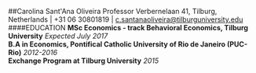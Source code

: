 ##Carolina Sant'Ana Oliveira
Professor Verbernelaan 41, Tilburg, Netherlands | +31 06 30801819 | c.santanaoliveira@tilburguniversity.edu
####EDUCATION
**MSc Economics - track Behavioral Economics, Tilburg University** *Expected July 2017*										
**B.A in Economics, Pontifical Catholic University of Rio de Janeiro (PUC-Rio)** *2012-2016*                
**Exchange Program at Tilburg University** *2015*
